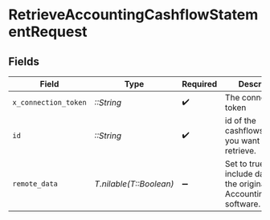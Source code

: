 # RetrieveAccountingCashflowStatementRequest


## Fields

| Field                                                              | Type                                                               | Required                                                           | Description                                                        |
| ------------------------------------------------------------------ | ------------------------------------------------------------------ | ------------------------------------------------------------------ | ------------------------------------------------------------------ |
| `x_connection_token`                                               | *::String*                                                         | :heavy_check_mark:                                                 | The connection token                                               |
| `id`                                                               | *::String*                                                         | :heavy_check_mark:                                                 | id of the cashflowstatement you want to retrieve.                  |
| `remote_data`                                                      | *T.nilable(T::Boolean)*                                            | :heavy_minus_sign:                                                 | Set to true to include data from the original Accounting software. |